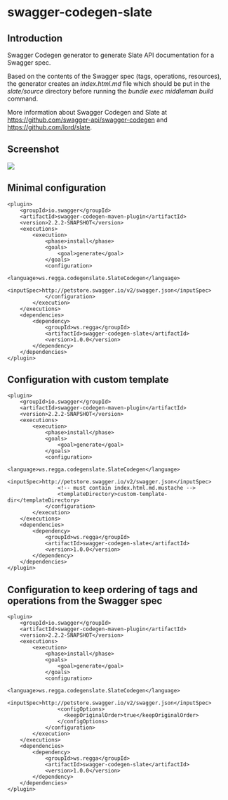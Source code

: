 # swagger-codegen-slate

## Introduction

Swagger Codegen generator to generate Slate API documentation for a Swagger spec. 

Based on the contents of the Swagger spec (tags, operations, resources), the generator creates an <i>index.html.md</i> file which should be put in the <i>slate/source</i> directory before running the <i>bundle exec middleman build</i> command.

More information about Swagger Codegen and Slate at https://github.com/swagger-api/swagger-codegen and https://github.com/lord/slate.

## Screenshot

<img src="https://docs.google.com/a/estela.fr/uc?authuser=0&id=0B-Bhjw6plRdsMU1LbEhuZTh5dG8&export=download"/>

## Minimal configuration

	<plugin>
		<groupId>io.swagger</groupId>
		<artifactId>swagger-codegen-maven-plugin</artifactId>
		<version>2.2.2-SNAPSHOT</version>
		<executions>
			<execution>
				<phase>install</phase>
				<goals>
					<goal>generate</goal>
				</goals>
				<configuration>
					<language>ws.regga.codegenslate.SlateCodegen</language>
					<inputSpec>http://petstore.swagger.io/v2/swagger.json</inputSpec>		
				</configuration>
			</execution>
		</executions>
		<dependencies>
			<dependency>
				<groupId>ws.regga</groupId>
				<artifactId>swagger-codegen-slate</artifactId>
				<version>1.0.0</version>
			</dependency>
		</dependencies>
	</plugin>

## Configuration with custom template

	<plugin>
		<groupId>io.swagger</groupId>
		<artifactId>swagger-codegen-maven-plugin</artifactId>
		<version>2.2.2-SNAPSHOT</version>
		<executions>
			<execution>
				<phase>install</phase>
				<goals>
					<goal>generate</goal>
				</goals>
				<configuration>
					<language>ws.regga.codegenslate.SlateCodegen</language>
					<inputSpec>http://petstore.swagger.io/v2/swagger.json</inputSpec>
					<!-- must contain index.html.md.mustache -->
					<templateDirectory>custom-template-dir</templateDirectory>
				</configuration>
			</execution>
		</executions>
		<dependencies>
			<dependency>
				<groupId>ws.regga</groupId>
				<artifactId>swagger-codegen-slate</artifactId>
				<version>1.0.0</version>
			</dependency>
		</dependencies>
	</plugin>
	
## Configuration to keep ordering of tags and operations from the Swagger spec

	<plugin>
		<groupId>io.swagger</groupId>
		<artifactId>swagger-codegen-maven-plugin</artifactId>
		<version>2.2.2-SNAPSHOT</version>
		<executions>
			<execution>
				<phase>install</phase>
				<goals>
					<goal>generate</goal>
				</goals>
				<configuration>
					<language>ws.regga.codegenslate.SlateCodegen</language>
					<inputSpec>http://petstore.swagger.io/v2/swagger.json</inputSpec>
					<configOptions>
					  <keepOriginalOrder>true</keepOriginalOrder>
					</configOptions>    
				</configuration>
			</execution>
		</executions>
		<dependencies>
			<dependency>
				<groupId>ws.regga</groupId>
				<artifactId>swagger-codegen-slate</artifactId>
				<version>1.0.0</version>
			</dependency>
		</dependencies>
	</plugin>
